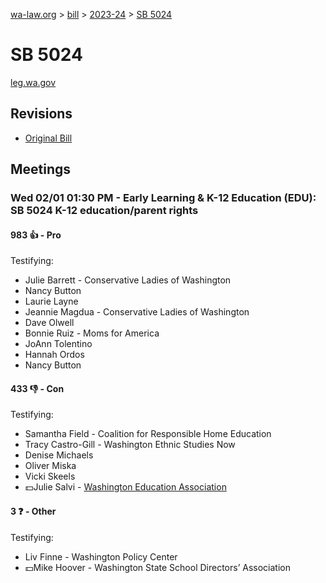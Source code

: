 [wa-law.org](/) > [bill](/bill/) > [2023-24](/bill/2023-24/) > [SB 5024](/bill/2023-24/sb/5024/)

# SB 5024
[leg.wa.gov](https://app.leg.wa.gov/billsummary?BillNumber=5024&Year=2023&Initiative=false)

## Revisions
* [Original Bill](1/)

## Meetings
### Wed 02/01 01:30 PM - Early Learning & K-12 Education (EDU): SB 5024 K-12 education/parent rights
#### 983 👍 - Pro
Testifying:
* Julie Barrett - Conservative Ladies of Washington
* Nancy Button
* Laurie Layne
* Jeannie Magdua - Conservative Ladies of Washington
* Dave Olwell
* Bonnie Ruiz - Moms for America
* JoAnn Tolentino
* Hannah Ordos
* Nancy Button

#### 433 👎 - Con
Testifying:
* Samantha Field - Coalition for Responsible Home Education
* Tracy Castro-Gill - Washington Ethnic Studies Now
* Denise Michaels
* Oliver Miska
* Vicki Skeels
* 💵Julie Salvi - [Washington Education Association](/org/washington_education_association/)

#### 3 ❓ - Other
Testifying:
* Liv Finne - Washington Policy Center
* 💵Mike Hoover - Washington State School Directors’ Association
